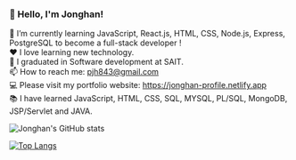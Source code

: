### 👋 Hello, I'm Jonghan!

🌱 I’m currently learning JavaScript, React.js, HTML, CSS, Node.js, Express, PostgreSQL to become a full-stack developer !   
❤️ I love learning new technology.  
📝 I graduated in Software development at SAIT.  
📫 How to reach me: pjh843@gmail.com  
💻 Please visit my portfolio website: https://jonghan-profile.netlify.app   
📚 I have learned JavaScript, HTML, CSS, SQL, MYSQL, PL/SQL, MongoDB, JSP/Servlet and JAVA.

![Jonghan's GitHub stats](https://github-readme-stats.vercel.app/api?username=Jonghan-park&count_private=true&show_icons=true&theme=radical)  

[![Top Langs](https://github-readme-stats.vercel.app/api/top-langs/?username=Jonghan-park&theme=radical&layout=compact)](https://github.com/Jonghan-park/github-readme-stats)

<!--

- 🔭 I’m currently working on ...
- 🌱 I’m currently learning ...
- 👯 I’m looking to collaborate on ...
- 🤔 I’m looking for help with ...
- 💬 Ask me about ...
- 📫 How to reach me: ...
- 😄 Pronouns: ...
- ⚡ Fun fact: ...
-->
 
